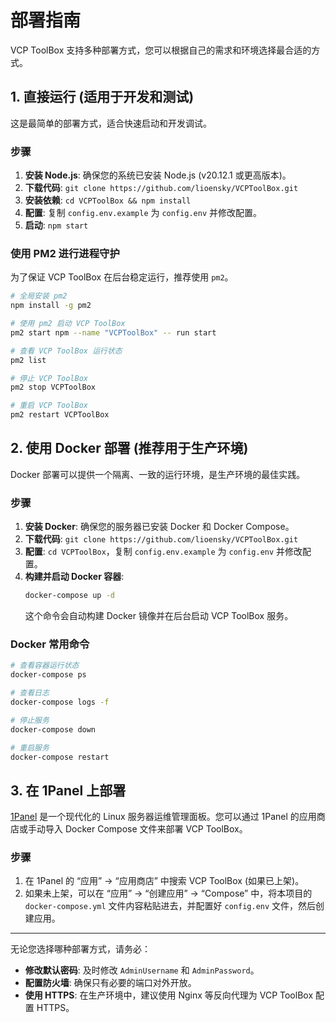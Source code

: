 # 部署指南

VCP ToolBox 支持多种部署方式，您可以根据自己的需求和环境选择最合适的方式。

## 1. 直接运行 (适用于开发和测试)

这是最简单的部署方式，适合快速启动和开发调试。

### 步骤

1.  **安装 Node.js**: 确保您的系统已安装 Node.js (v20.12.1 或更高版本)。
2.  **下载代码**: `git clone https://github.com/lioensky/VCPToolBox.git`
3.  **安装依赖**: `cd VCPToolBox && npm install`
4.  **配置**: 复制 `config.env.example` 为 `config.env` 并修改配置。
5.  **启动**: `npm start`

### 使用 PM2 进行进程守护

为了保证 VCP ToolBox 在后台稳定运行，推荐使用 `pm2`。

```bash
# 全局安装 pm2
npm install -g pm2

# 使用 pm2 启动 VCP ToolBox
pm2 start npm --name "VCPToolBox" -- run start

# 查看 VCP ToolBox 运行状态
pm2 list

# 停止 VCP ToolBox
pm2 stop VCPToolBox

# 重启 VCP ToolBox
pm2 restart VCPToolBox
```

## 2. 使用 Docker 部署 (推荐用于生产环境)

Docker 部署可以提供一个隔离、一致的运行环境，是生产环境的最佳实践。

### 步骤

1.  **安装 Docker**: 确保您的服务器已安装 Docker 和 Docker Compose。
2.  **下载代码**: `git clone https://github.com/lioensky/VCPToolBox.git`
3.  **配置**: `cd VCPToolBox`，复制 `config.env.example` 为 `config.env` 并修改配置。
4.  **构建并启动 Docker 容器**:
    ```bash
    docker-compose up -d
    ```
    这个命令会自动构建 Docker 镜像并在后台启动 VCP ToolBox 服务。

### Docker 常用命令

```bash
# 查看容器运行状态
docker-compose ps

# 查看日志
docker-compose logs -f

# 停止服务
docker-compose down

# 重启服务
docker-compose restart
```

## 3. 在 1Panel 上部署

[1Panel](https://1panel.cn/) 是一个现代化的 Linux 服务器运维管理面板。您可以通过 1Panel 的应用商店或手动导入 Docker Compose 文件来部署 VCP ToolBox。

### 步骤

1.  在 1Panel 的 “应用” -> “应用商店” 中搜索 VCP ToolBox (如果已上架)。
2.  如果未上架，可以在 “应用” -> “创建应用” -> “Compose” 中，将本项目的 `docker-compose.yml` 文件内容粘贴进去，并配置好 `config.env` 文件，然后创建应用。

---

无论您选择哪种部署方式，请务必：

- **修改默认密码**: 及时修改 `AdminUsername` 和 `AdminPassword`。
- **配置防火墙**: 确保只有必要的端口对外开放。
- **使用 HTTPS**: 在生产环境中，建议使用 Nginx 等反向代理为 VCP ToolBox 配置 HTTPS。
